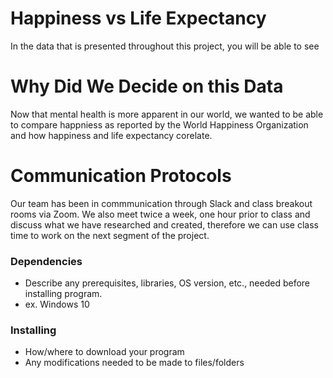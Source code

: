 # Happiness vs Life Expectancy 
In the data that is presented throughout this project, you will be able to see 

# Why Did We Decide on this Data

Now that mental health is more apparent in our world, we wanted to be able to compare happniess as reported by the World Happiness Organization and how happiness and life expectancy corelate. 

# Communication Protocols
Our team has been in commmunication through Slack and class breakout rooms via Zoom. We also meet twice a week, one hour prior to class and discuss what we have researched and created, therefore we can use class time to work on the next segment of the project. 

### Dependencies

* Describe any prerequisites, libraries, OS version, etc., needed before installing program.
* ex. Windows 10

### Installing

* How/where to download your program
* Any modifications needed to be made to files/folders

